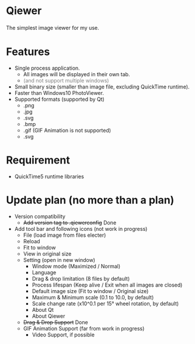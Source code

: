 # Qiewer
The simplest image viewer for my use.　　


# Features
- Single process application.
   - All images will be displayed in their own tab.
   - <span style="color: gray;">(and not support multiple windows)</span>
- Small binary size (smaller than image file, excluding QuickTime runtime).
- Faster than Windows10 PhotoViewer.
- Supported formats (supported by Qt)
   - .png
   - .jpg
   - .svg
   - .bmp
   - .gif (GIF Animation is not supported)
   - .svg


# Requirement
- QuickTime5 runtime libraries


# Update plan (no more than a plan)
- Version compatibility
   - ~~Add version tag to .qiewerconfig~~ Done
- Add tool bar and following icons (not work in progress)
   - File (load image from files electer)
   - Reload
   - Fit to window
   - View in original size
   - Setting (open in new window)
      - Window mode (Maximized / Normal)
	  - Language
	  - Drag & drop limitation (8 files by  default)
      - Process lifespan (Keep alive / Exit when all images are closed)
      - Default image size (Fit to window / Original size)
      - Maximum & Minimum scale (0.1 to 10.0, by default)
      - Scale change rate (x10^0.1 per 15° wheel rotation, by default)
      - About Qt
      - About Qiewer
   - ~~Drag & Drop Support~~ Done
   - GIF Animation Support (far from work in progress)
      - Video Support, if possible


